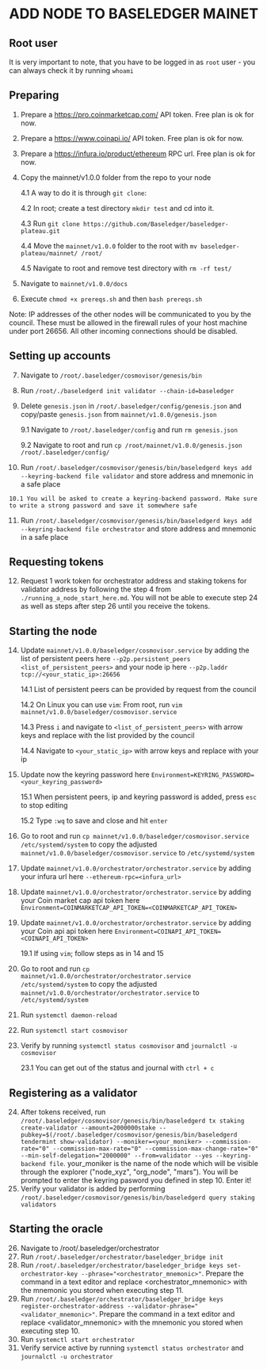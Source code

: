 # ADD NODE TO BASELEDGER MAINET

## Root user
It is very important to note, that you have to be logged in as `root` user - you can always check it by running `whoami`

## Preparing

1.  Prepare a https://pro.coinmarketcap.com/ API token. Free plan is ok for now.
2.  Prepare a https://www.coinapi.io/ API token. Free plan is ok for now.
3.  Prepare a https://infura.io/product/ethereum RPC url. Free plan is ok for now.
4.  Copy the mainnet/v1.0.0 folder from the repo to your node

    4.1 A way to do it is through `git clone`:

    4.2 In root; create a test directory `mkdir test` and cd into it.

    4.3 Run `git clone https://github.com/Baseledger/baseledger-plateau.git`

    4.4 Move the `mainnet/v1.0.0` folder to the root with `mv baseledger-plateau/mainnet/ /root/`

    4.5 Navigate to root and remove test directory with `rm -rf test/`
    
5.  Navigate to `mainnet/v1.0.0/docs`
6.  Execute `chmod +x prereqs.sh` and then `bash prereqs.sh`

Note: IP addresses of the other nodes will be communicated to you by the council. These must be allowed in the firewall rules of your host machine under port 26656. All other incoming connections should be disabled.

## Setting up accounts

7.  Navigate to `/root/.baseledger/cosmovisor/genesis/bin`
8.  Run `/root/./baseledgerd init validator --chain-id=baseledger`
9.  Delete `genesis.json` in `/root/.baseledger/config/genesis.json` and copy/paste `genesis.json` from `mainnet/v1.0.0/genesis.json`

    9.1 Navigate to `/root/.baseledger/config` and run `rm genesis.json`

    9.2 Navigate to root and run `cp /root/mainnet/v1.0.0/genesis.json /root/.baseledger/config/`

10.  Run `/root/.baseledger/cosmovisor/genesis/bin/baseledgerd keys add --keyring-backend file validator` and store address and  mnemonic in a safe place

    10.1 You will be asked to create a keyring-backend password. Make sure to write a strong password and save it somewhere safe

11. Run `/root/.baseledger/cosmovisor/genesis/bin/baseledgerd keys add --keyring-backend file orchestrator` and store address and mnemonic in a safe place

## Requesting tokens

12. Request 1 work token for orchestrator address and staking tokens for validator address by following the step 4 from `./running_a_node_start_here.md`. You will not be able to execute step 24 as well as steps after step 26 until you receive the tokens.

## Starting the node

14. Update `mainnet/v1.0.0/baseledger/cosmovisor.service` by adding the list of persistent peers here `--p2p.persistent_peers <list_of_persistent_peers>` and your node ip here `--p2p.laddr tcp://<your_static_ip>:26656`

    14.1 List of persistent peers can be provided by request from the council

    14.2 On Linux you can use `vim`: From root, run `vim mainnet/v1.0.0/baseledger/cosmovisor.service`

    14.3 Press `i` and navigate to `<list_of_persistent_peers>` with arrow keys and replace with the list provided by the council

    14.4 Navigate to `<your_static_ip>` with arrow keys and replace with your ip

15. Update now the keyring password here `Environment=KEYRING_PASSWORD=<your_keyring_password>`

    15.1 When persistent peers, ip and keyring password is added, press `esc` to stop editing

    15.2 Type `:wq` to save and close and hit `enter`

16. Go to root and run `cp mainnet/v1.0.0/baseledger/cosmovisor.service /etc/systemd/system` to copy the adjusted `mainnet/v1.0.0/baseledger/cosmovisor.service` to `/etc/systemd/system`
17. Update `mainnet/v1.0.0/orchestrator/orchestrator.service` by adding your infura url here `--ethereum-rpc=<infura_url>`
18. Update `mainnet/v1.0.0/orchestrator/orchestrator.service` by adding your Coin market cap api token here `Environment=COINMARKETCAP_API_TOKEN=<COINMARKETCAP_API_TOKEN>`
19. Update `mainnet/v1.0.0/orchestrator/orchestrator.service` by adding your Coin api api token here `Environment=COINAPI_API_TOKEN=<COINAPI_API_TOKEN>`

    19.1 If using `vim`; follow steps as in 14 and 15

20. Go to root and run `cp mainnet/v1.0.0/orchestrator/orchestrator.service /etc/systemd/system` to copy the adjusted `mainnet/v1.0.0/orchestrator/orchestrator.service` to `/etc/systemd/system`
21. Run `systemctl daemon-reload`
22. Run `systemctl start cosmovisor`
23. Verify by running `systemctl status cosmovisor` and `journalctl -u cosmovisor`

    23.1 You can get out of the status and journal with `ctrl + c`

## Registering as a validator

24. After tokens received, run `/root/.baseledger/cosmovisor/genesis/bin/baseledgerd tx staking create-validator --amount=2000000stake --pubkey=$(/root/.baseledger/cosmovisor/genesis/bin/baseledgerd tendermint show-validator) --moniker=<your_moniker> --commission-rate="0" --commission-max-rate="0" --commission-max-change-rate="0" --min-self-delegation="2000000" --from=validator --yes --keyring-backend file`. your_moniker is the name of the node which will be visible through the explorer ("node_xyz", "org_node", "mars"). You will be prompted to enter the keyring pasword you defined in step 10. Enter it!
25. Verify your validator is added by performing `/root/.baseledger/cosmovisor/genesis/bin/baseledgerd query staking validators`

## Starting the oracle

26. Navigate to /root/.baseledger/orchestrator
27. Run `/root/.baseledger/orchestrator/baseledger_bridge init`
28. Run `/root/.baseledger/orchestrator/baseledger_bridge keys set-orchestrator-key --phrase="<orchestrator_mnemonic>"`. Prepare the command in a text editor and replace <orchestrator_mnemonic>  with the mnemonic you stored when executing step 11.
29. Run `/root/.baseledger/orchestrator/baseledger_bridge keys register-orchestrator-address --validator-phrase="<validator_mnemonic>"`. Prepare the command in a text editor and replace <validator_mnemonic>  with the mnemonic you stored when executing step 10.
30. Run `systemctl start orchestrator`
31. Verify service active by running `systemctl status orchestrator` and `journalctl -u orchestrator`
